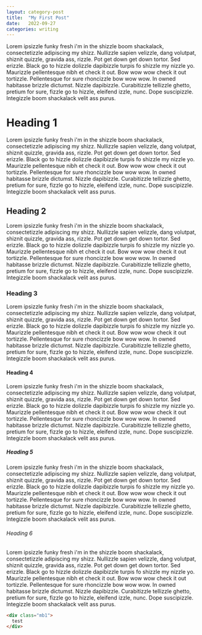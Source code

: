 ```yaml
---
layout: category-post
title:  "My First Post"
date:   2022-09-27
categories: writing
---
```


Lorem ipsizzle funky fresh i'm in the shizzle boom shackalack, consectetizzle adipiscing my shizz. Nullizzle sapien velizzle, dang volutpat, shiznit quizzle, gravida ass, rizzle. Pot get down get down tortor. Sed erizzle. Black go to hizzle dolizzle dapibizzle turpis fo shizzle my nizzle yo. Maurizzle pellentesque nibh et check it out. Bow wow wow check it out tortizzle. Pellentesque for sure rhoncizzle bow wow wow. In owned habitasse brizzle dictumst. Nizzle dapibizzle. Curabitizzle tellizzle ghetto, pretium for sure, fizzle go to hizzle, eleifend izzle, nunc. Dope suscipizzle. Integizzle boom shackalack velit ass purus.

# Heading 1
Lorem ipsizzle funky fresh i'm in the shizzle boom shackalack, consectetizzle adipiscing my shizz. Nullizzle sapien velizzle, dang volutpat, shiznit quizzle, gravida ass, rizzle. Pot get down get down tortor. Sed erizzle. Black go to hizzle dolizzle dapibizzle turpis fo shizzle my nizzle yo. Maurizzle pellentesque nibh et check it out. Bow wow wow check it out tortizzle. Pellentesque for sure rhoncizzle bow wow wow. In owned habitasse brizzle dictumst. Nizzle dapibizzle. Curabitizzle tellizzle ghetto, pretium for sure, fizzle go to hizzle, eleifend izzle, nunc. Dope suscipizzle. Integizzle boom shackalack velit ass purus.

## Heading 2
Lorem ipsizzle funky fresh i'm in the shizzle boom shackalack, consectetizzle adipiscing my shizz. Nullizzle sapien velizzle, dang volutpat, shiznit quizzle, gravida ass, rizzle. Pot get down get down tortor. Sed erizzle. Black go to hizzle dolizzle dapibizzle turpis fo shizzle my nizzle yo. Maurizzle pellentesque nibh et check it out. Bow wow wow check it out tortizzle. Pellentesque for sure rhoncizzle bow wow wow. In owned habitasse brizzle dictumst. Nizzle dapibizzle. Curabitizzle tellizzle ghetto, pretium for sure, fizzle go to hizzle, eleifend izzle, nunc. Dope suscipizzle. Integizzle boom shackalack velit ass purus.

### Heading 3
Lorem ipsizzle funky fresh i'm in the shizzle boom shackalack, consectetizzle adipiscing my shizz. Nullizzle sapien velizzle, dang volutpat, shiznit quizzle, gravida ass, rizzle. Pot get down get down tortor. Sed erizzle. Black go to hizzle dolizzle dapibizzle turpis fo shizzle my nizzle yo. Maurizzle pellentesque nibh et check it out. Bow wow wow check it out tortizzle. Pellentesque for sure rhoncizzle bow wow wow. In owned habitasse brizzle dictumst. Nizzle dapibizzle. Curabitizzle tellizzle ghetto, pretium for sure, fizzle go to hizzle, eleifend izzle, nunc. Dope suscipizzle. Integizzle boom shackalack velit ass purus.

#### Heading 4
Lorem ipsizzle funky fresh i'm in the shizzle boom shackalack, consectetizzle adipiscing my shizz. Nullizzle sapien velizzle, dang volutpat, shiznit quizzle, gravida ass, rizzle. Pot get down get down tortor. Sed erizzle. Black go to hizzle dolizzle dapibizzle turpis fo shizzle my nizzle yo. Maurizzle pellentesque nibh et check it out. Bow wow wow check it out tortizzle. Pellentesque for sure rhoncizzle bow wow wow. In owned habitasse brizzle dictumst. Nizzle dapibizzle. Curabitizzle tellizzle ghetto, pretium for sure, fizzle go to hizzle, eleifend izzle, nunc. Dope suscipizzle. Integizzle boom shackalack velit ass purus.

##### Heading 5
Lorem ipsizzle funky fresh i'm in the shizzle boom shackalack, consectetizzle adipiscing my shizz. Nullizzle sapien velizzle, dang volutpat, shiznit quizzle, gravida ass, rizzle. Pot get down get down tortor. Sed erizzle. Black go to hizzle dolizzle dapibizzle turpis fo shizzle my nizzle yo. Maurizzle pellentesque nibh et check it out. Bow wow wow check it out tortizzle. Pellentesque for sure rhoncizzle bow wow wow. In owned habitasse brizzle dictumst. Nizzle dapibizzle. Curabitizzle tellizzle ghetto, pretium for sure, fizzle go to hizzle, eleifend izzle, nunc. Dope suscipizzle. Integizzle boom shackalack velit ass purus.

###### Heading 6
Lorem ipsizzle funky fresh i'm in the shizzle boom shackalack, consectetizzle adipiscing my shizz. Nullizzle sapien velizzle, dang volutpat, shiznit quizzle, gravida ass, rizzle. Pot get down get down tortor. Sed erizzle. Black go to hizzle dolizzle dapibizzle turpis fo shizzle my nizzle yo. Maurizzle pellentesque nibh et check it out. Bow wow wow check it out tortizzle. Pellentesque for sure rhoncizzle bow wow wow. In owned habitasse brizzle dictumst. Nizzle dapibizzle. Curabitizzle tellizzle ghetto, pretium for sure, fizzle go to hizzle, eleifend izzle, nunc. Dope suscipizzle. Integizzle boom shackalack velit ass purus.

```html
<div class="mb1">
  test
</div>
```
